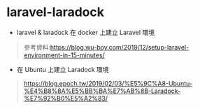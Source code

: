 # laravel-laradock
* laravel &amp; laradock 在 docker 上建立 Laravel 環境
>參考資料:https://blog.wu-boy.com/2019/12/setup-laravel-environment-in-15-minutes/
* 在 Ubuntu 上建立 Laradock 環境
>https://blog.epoch.tw/2019/02/03/%E5%9C%A8-Ubuntu-%E4%B8%8A%E5%BB%BA%E7%AB%8B-Laradock-%E7%92%B0%E5%A2%83/
